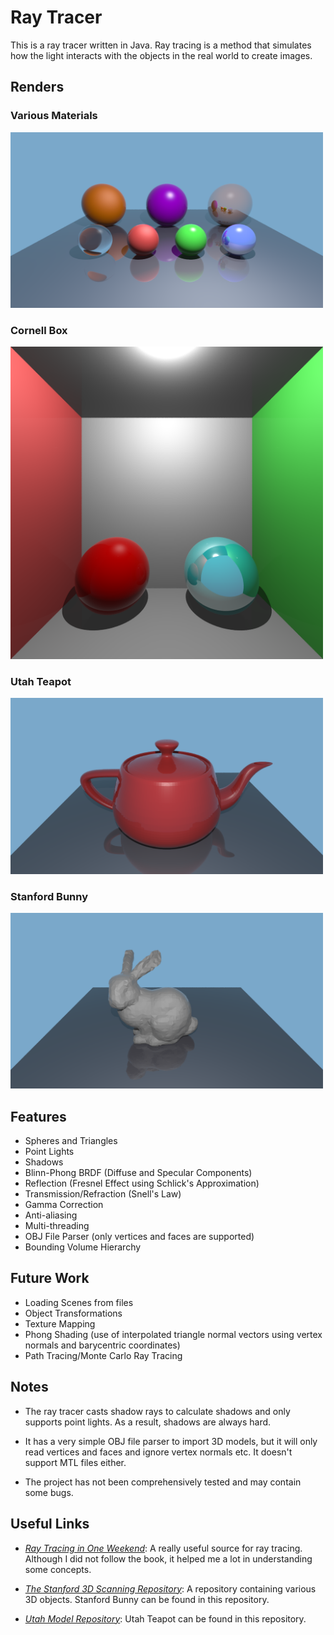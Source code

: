 # Ray Tracer

This is a ray tracer written in Java. Ray tracing is a method that simulates how the light interacts with the objects in the real world to create images.

## Renders
### Various Materials
<img src="./renders/various-materials_render.png" width="500">

### Cornell Box
<img src="./renders/cornell-box_render.png" width="500">

### Utah Teapot
<img src="./renders/teapot_render.png" width="500">

### Stanford Bunny
<img src="./renders/bunny_render.png" width="500">

## Features
- Spheres and Triangles
- Point Lights
- Shadows
- Blinn-Phong BRDF (Diffuse and Specular Components)
- Reflection (Fresnel Effect using Schlick's Approximation)
- Transmission/Refraction (Snell's Law)
- Gamma Correction
- Anti-aliasing
- Multi-threading
- OBJ File Parser (only vertices and faces are supported)
- Bounding Volume Hierarchy

## Future Work
- Loading Scenes from files
- Object Transformations
- Texture Mapping
- Phong Shading (use of interpolated triangle normal vectors using vertex normals and barycentric coordinates)
- Path Tracing/Monte Carlo Ray Tracing


## Notes
- The ray tracer casts shadow rays to calculate shadows and only supports point lights. As a result, shadows are always hard.

- It has a very simple OBJ file parser to import 3D models, but it will only read vertices and faces and ignore vertex normals etc. It doesn't support MTL files either.

- The project has not been comprehensively tested and may contain some bugs.

## Useful Links
- [_Ray Tracing in One Weekend_](https://raytracing.github.io/books/RayTracingInOneWeekend.html): A really useful source for ray tracing. Although I did not follow the book, it helped me a lot in understanding some concepts.

- [_The Stanford 3D Scanning Repository_](https://graphics.stanford.edu/data/3Dscanrep/): A repository containing various 3D objects. Stanford Bunny can be found in this repository.

- [_Utah Model Repository_](https://users.cs.utah.edu/~dejohnso/models/teapot.html): Utah Teapot can be found in this repository.